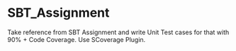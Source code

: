 # SBT_Assignment
Take reference from SBT Assignment and write Unit Test cases for that with 90% + Code Coverage. Use SCoverage Plugin.
